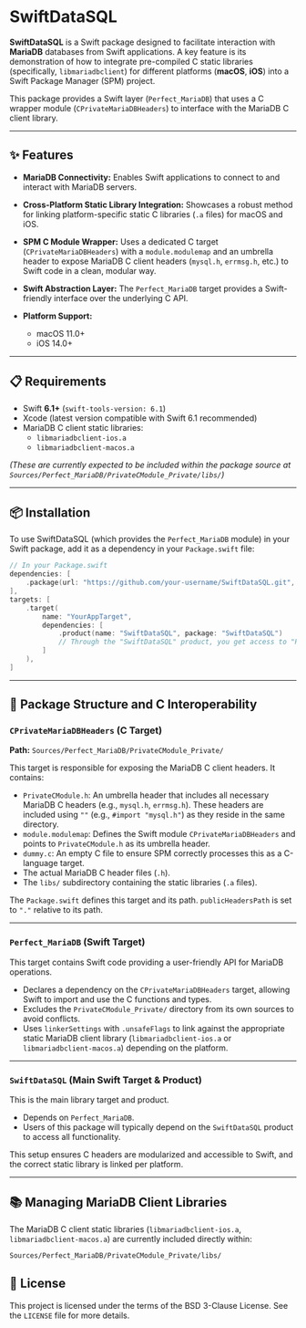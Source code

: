 # SwiftDataSQL

**SwiftDataSQL** is a Swift package designed to facilitate interaction with **MariaDB** databases from Swift applications.
A key feature is its demonstration of how to integrate pre-compiled C static libraries (specifically, `libmariadbclient`)
for different platforms (**macOS**, **iOS**) into a Swift Package Manager (SPM) project.

This package provides a Swift layer (`Perfect_MariaDB`) that uses a C wrapper module (`CPrivateMariaDBHeaders`)
to interface with the MariaDB C client library.

---

## ✨ Features

- **MariaDB Connectivity:**
  Enables Swift applications to connect to and interact with MariaDB servers.

- **Cross-Platform Static Library Integration:**
  Showcases a robust method for linking platform-specific static C libraries (`.a` files) for macOS and iOS.

- **SPM C Module Wrapper:**
  Uses a dedicated C target (`CPrivateMariaDBHeaders`) with a `module.modulemap` and an umbrella header
  to expose MariaDB C client headers (`mysql.h`, `errmsg.h`, etc.) to Swift code in a clean, modular way.

- **Swift Abstraction Layer:**
  The `Perfect_MariaDB` target provides a Swift-friendly interface over the underlying C API.

- **Platform Support:**
  - macOS 11.0+
  - iOS 14.0+

---

## 📋 Requirements

- Swift **6.1+** (`swift-tools-version: 6.1`)
- Xcode (latest version compatible with Swift 6.1 recommended)
- MariaDB C client static libraries:
  - `libmariadbclient-ios.a`
  - `libmariadbclient-macos.a`

*(These are currently expected to be included within the package source at
`Sources/Perfect_MariaDB/PrivateCModule_Private/libs/`)*

---

## 📦 Installation

To use SwiftDataSQL (which provides the `Perfect_MariaDB` module) in your Swift package,
add it as a dependency in your `Package.swift` file:

```swift
// In your Package.swift
dependencies: [
    .package(url: "https://github.com/your-username/SwiftDataSQL.git", from: "0.0.3")
],
targets: [
    .target(
        name: "YourAppTarget",
        dependencies: [
            .product(name: "SwiftDataSQL", package: "SwiftDataSQL")
            // Through the "SwiftDataSQL" product, you get access to "Perfect_MariaDB"
        ]
    ),
]
```

---

## 🧱 Package Structure and C Interoperability

### `CPrivateMariaDBHeaders` (C Target)

**Path:** `Sources/Perfect_MariaDB/PrivateCModule_Private/`

This target is responsible for exposing the MariaDB C client headers. It contains:

- `PrivateCModule.h`: An umbrella header that includes all necessary MariaDB C headers (e.g., `mysql.h`, `errmsg.h`).
  These headers are included using `""` (e.g., `#import "mysql.h"`) as they reside in the same directory.
- `module.modulemap`: Defines the Swift module `CPrivateMariaDBHeaders` and points to `PrivateCModule.h` as its umbrella header.
- `dummy.c`: An empty C file to ensure SPM correctly processes this as a C-language target.
- The actual MariaDB C header files (`.h`).
- The `libs/` subdirectory containing the static libraries (`.a` files).

The `Package.swift` defines this target and its path. `publicHeadersPath` is set to `"."` relative to its path.

---

### `Perfect_MariaDB` (Swift Target)

This target contains Swift code providing a user-friendly API for MariaDB operations.

- Declares a dependency on the `CPrivateMariaDBHeaders` target, allowing Swift to import and use the C functions and types.
- Excludes the `PrivateCModule_Private/` directory from its own sources to avoid conflicts.
- Uses `linkerSettings` with `.unsafeFlags` to link against the appropriate static MariaDB client library (`libmariadbclient-ios.a` or `libmariadbclient-macos.a`) depending on the platform.

---

### `SwiftDataSQL` (Main Swift Target & Product)

This is the main library target and product.

- Depends on `Perfect_MariaDB`.
- Users of this package will typically depend on the `SwiftDataSQL` product to access all functionality.

This setup ensures C headers are modularized and accessible to Swift, and the correct static library is linked per platform.

---

## 📚 Managing MariaDB Client Libraries

The MariaDB C client static libraries (`libmariadbclient-ios.a`, `libmariadbclient-macos.a`)
are currently included directly within:

```
Sources/Perfect_MariaDB/PrivateCModule_Private/libs/
```


## 📄 License

This project is licensed under the terms of the BSD 3-Clause License.
See the `LICENSE` file for more details.
